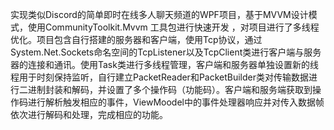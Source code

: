实现类似Discord的简单即时在线多人聊天频道的WPF项目，基于MVVM设计模式，使用CommunityToolkit.Mvvm 工具包进行快速开发 ，对项目进行了多线程优化。项目包含自行搭建的服务器和客户端，使用Tcp协议，通过System.Net.Sockets命名空间的TcpListener以及TcpClient类进行客户端与服务器的连接和通讯。使用Task类进行多线程管理，客户端和服务器单独设置新的线程用于时刻保持监听，自行建立PacketReader和PacketBuilder类对传输数据进行二进制封装和解码，并设置了多个操作码（功能码）。客户端和服务端获取到操作码进行解析触发相应的事件，ViewMoodel中的事件处理器响应并对传入数据帧依次进行解码和处理，完成相应的功能。
